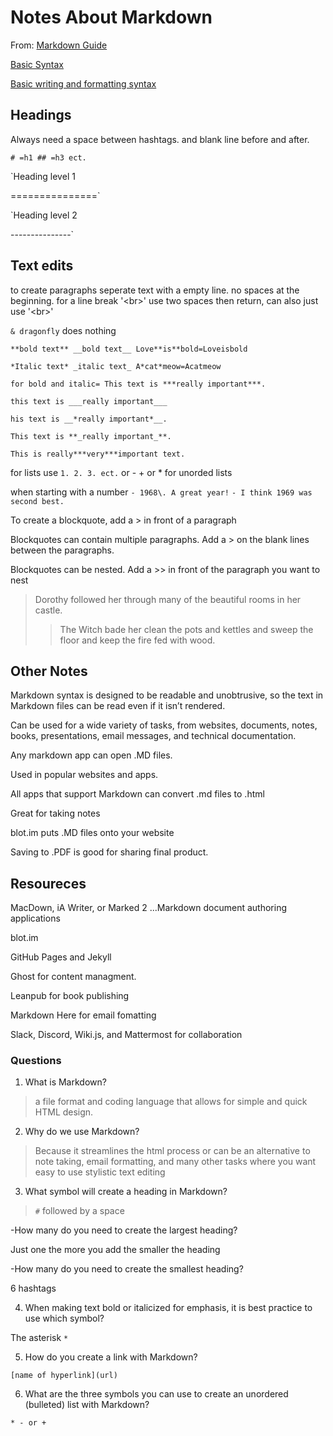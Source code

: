 # Notes About Markdown

From: [Markdown Guide](https://www.markdownguide.org/getting-started/)

[Basic Syntax](https://www.markdownguide.org/basic-syntax/)

[Basic writing and formatting syntax](https://docs.github.com/en/get-started/writing-on-github/getting-started-with-writing-and-formatting-on-github/basic-writing-and-formatting-syntax)

## Headings

Always need a space between hashtags. and blank line before and after.

`# =h1 ## =h3 ect.`

`Heading level 1

===============`

`Heading level 2

---------------`

## Text edits

to create paragraphs seperate text with a empty line. no spaces at the beginning. for a line break '\<br>' use two spaces then return, can also just use '\<br>'

`& dragonfly` does nothing

`**bold text** __bold text__ Love**is**bold=Loveisbold`

`*Italic text* _italic text_ A*cat*meow=Acatmeow`

`for bold and italic= This text is ***really important***.`  

`this text is ___really important___`  

`his text is __*really important*__.`  

`This text is **_really important_**.`  

`This is really***very***important text.`

for lists use `1. 2. 3. ect.` or - + or * for unorded lists

when starting with a number `- 1968\. A great year!`
`- I think 1969 was second best.`

To create a blockquote, add a > in front of a paragraph

Blockquotes can contain multiple paragraphs. Add a > on the blank lines between the paragraphs.

Blockquotes can be nested. Add a >> in front of the paragraph you want to nest

> Dorothy followed her through many of the beautiful rooms in her castle.
>
>> The Witch bade her clean the pots and kettles and sweep the floor and keep the fire fed with wood.

## Other Notes

Markdown syntax is designed to be readable and unobtrusive, so the text in Markdown files can be read even if it isn’t rendered.

Can be used for a wide variety of tasks, from websites, documents, notes, books, presentations, email messages, and technical documentation.

Any markdown app can open .MD files.

Used in popular websites and apps.

All apps that support Markdown can convert .md files to .html

Great for taking notes

blot.im puts .MD files onto your website

Saving to .PDF is good for sharing final product.

## Resoureces

MacDown, iA Writer, or Marked 2 ...Markdown document authoring applications

blot.im

GitHub Pages and Jekyll

Ghost for content managment.

Leanpub for book publishing

Markdown Here for email fomatting

Slack, Discord, Wiki.js, and Mattermost for collaboration

### Questions

1. What is Markdown?

>a file format and coding language that allows for simple and quick HTML design.

2. Why do we use Markdown?

>Because it streamlines the html process or can be an alternative to note taking, email formatting, and many other tasks where you want easy to use stylistic text editing

3. What symbol will create a heading in Markdown?

>`#` followed by a space
  
  -How many do you need to create the largest heading?
  
Just one the more you add the smaller the heading

  -How many do you need to create the smallest heading?

6 hashtags

4. When making text bold or italicized for emphasis, it is best practice to use which symbol?

The asterisk `*`

5. How do you create a link with Markdown?

`[name of hyperlink](url)`

6. What are the three symbols you can use to create an unordered (bulleted) list with Markdown?

`* - or +`
